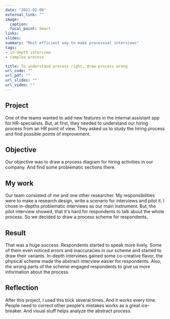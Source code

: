 ```yaml
---
date: "2021-02-06"
external_link: ""
image:
  caption: 
  focal_point: Smart
links:
slides: 
summary: "Most efficient way to make processual interviews"
tags:
- in-depth interview
- complex process

title: To understand process right, draw process wrong
url_code: ""
url_pdf: ""
url_slides: ""
url_video: ""
---
```


 ## Project 
 One of the teams wanted to add new features in the internal assistant app for HR-specialists. But, at first, they needed to understand our hiring process from an HR point of view. They asked us to study the hiring process and find possible points of improvement.
 
 ## Objective 
 
 Our objective was to draw a process diagram for hiring activities in our company. And find some problematic sections there. 

 ## My work
 Our team consisted of me and one other researcher. My responsibilities were to make a research design, write a scenario for interviews and pilot it. I chose in-depths problematic interviews as our main instrument. But, the pilot interview showed, that it's hard for respondents to talk about the whole process. So we decided to draw a process scheme for respondents.
 
 ## Result

 That was a huge success. Respondents started to speak more lively. Some of them even noticed errors and inaccuracies in our scheme and started to draw their variants. 
In-depth interviews gained some co-creative flavor, the physical scheme made the abstract interview easier for respondents. Also, the wrong parts of the scheme engaged respondents to give us more information about the process.

 ## Reflection

 After this project, I used this trick several times. And it works every time. People need to correct other people's mistakes works as a great ice-breaker. And visual stuff helps analyze the abstract process. 
